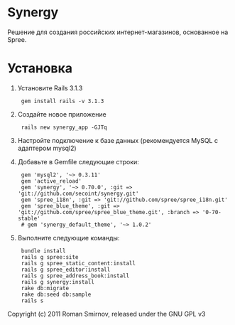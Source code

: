 Synergy
=======

Решение для создания российских интернет-магазинов, основанное на Spree.


Установка
=========

1. Установите Rails 3.1.3
    
        gem install rails -v 3.1.3
    
1. Создайте новое приложение
    
        rails new synergy_app -GJTq
    
1. Настройте подключение к базе данных (рекомендуется MySQL с адаптером mysql2)
1. Добавьте в Gemfile следующие строки:
    
        gem 'mysql2', '~> 0.3.11'
        gem 'active_reload'
        gem 'synergy', '~> 0.70.0', :git => 'git://github.com/secoint/synergy.git'
        gem 'spree_i18n', :git => 'git://github.com/spree/spree_i18n.git'
        gem 'spree_blue_theme', :git => 'git://github.com/spree/spree_blue_theme.git', :branch => '0-70-stable'
        # gem 'synergy_default_theme', '~> 1.0.2'
    
1. Выполните следующие команды:
    
        bundle install
        rails g spree:site
        rails g spree_static_content:install
        rails g spree_editor:install
        rails g spree_address_book:install
        rails g synergy:install
        rake db:migrate
        rake db:seed db:sample
        rails s
    

Copyright (c) 2011 Roman Smirnov, released under the GNU GPL v3
